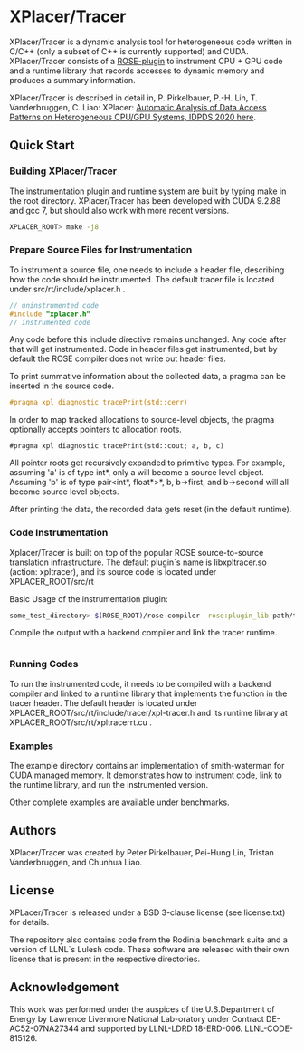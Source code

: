 # XPlacer/Tracer 

XPlacer/Tracer is a dynamic analysis tool for heterogeneous code written in C/C++ (only a subset of C++ is currently supported) and CUDA. XPlacer/Tracer consists of a [ROSE-plugin](http://rosecompiler.org) to instrument CPU + GPU code and a runtime library that records accesses to dynamic memory and produces a summary information.

XPlacer/Tracer is described in detail in, P. Pirkelbauer, P.-H. Lin, T. Vanderbruggen, C. Liao: XPlacer: [Automatic Analysis of Data Access Patterns on Heterogeneous CPU/GPU Systems, IDPDS 2020 here](https://www.osti.gov/servlets/purl/1630806).


## Quick Start


### Building XPlacer/Tracer

The instrumentation plugin and runtime system are built by typing make in the root directory. XPlacer/Tracer has been developed with CUDA 9.2.88 and gcc 7, but should also work with more recent versions.

 ``` bash
 XPLACER_ROOT> make -j8
 ```

### Prepare Source Files for Instrumentation

To instrument a source file, one needs to include a header file, describing how the code should be instrumented. The default tracer file is located under src/rt/include/xplacer.h . 

``` C++
// uninstrumented code
#include "xplacer.h"
// instrumented code
```

Any code before this include directive remains unchanged. Any code after that will get instrumented. Code in header files get instrumented, but by default the ROSE compiler does not write out header files. 

To print summative information about the collected data, a pragma can be inserted in the source code.
``` C++
#pragma xpl diagnostic tracePrint(std::cerr)
```

In order to map tracked allocations to source-level objects, the pragma optionally accepts pointers to allocation roots.
```
#pragma xpl diagnostic tracePrint(std::cout; a, b, c)
```

All pointer roots get recursively expanded to primitive types. For example, assuming 'a' is of type int*, only a will become a source level object.
Assuming 'b' is of type pair<int*, float*>*, b, b->first, and b->second will all become source level objects. 

After printing the data, the recorded data gets reset (in the default runtime).


### Code Instrumentation

Xplacer/Tracer is built on top of the popular ROSE source-to-source translation infrastructure.  The default plugin`s name is libxpltracer.so (action: xpltracer), and its source code is located under XPLACER_ROOT/src/rt

Basic Usage of the instrumentation plugin:
 ``` bash 
 some_test_directory> $(ROSE_ROOT)/rose-compiler -rose:plugin_lib path/to/libxpltracer.so -rose:plugin_action xpltracer -Isupport/include -c testfile.cu
 ```

Compile the output with a backend compiler and link the tracer runtime.
 ```bash
 
 ```

### Running Codes

To run the instrumented code, it needs to be compiled with a backend compiler and linked to a runtime library that implements the function in the tracer header. The default header is located under XPLACER_ROOT/src/rt/include/tracer/xpl-tracer.h and its runtime library at XPLACER_ROOT/src/rt/xpltracerrt.cu .


### Examples

The example directory contains an implementation of smith-waterman for CUDA managed memory. It demonstrates how to instrument code, link to the runtime library, and run the instrumented version.

Other complete examples are available under benchmarks.


## Authors

XPlacer/Tracer was created by Peter Pirkelbauer, Pei-Hung Lin, Tristan Vanderbruggen, and Chunhua Liao.


## License

XPLacer/Tracer is released under a BSD 3-clause license (see license.txt) for details. 

The repository also contains code from the Rodinia benchmark suite and a version of LLNL`s Lulesh code. These software are released with their own license that is present in the respective directories. 


## Acknowledgement

This work was performed under the auspices of the U.S.Department of Energy by Lawrence Livermore National Lab-oratory under Contract DE-AC52-07NA27344 and supported by LLNL-LDRD 18-ERD-006. LLNL-CODE-815126.





